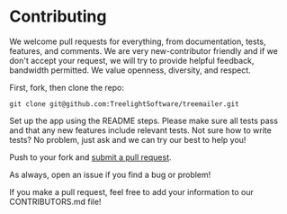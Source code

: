 # Contributing

We welcome pull requests for everything, from documentation, tests, features, and comments. We are very new-contributor friendly and if we don't accept your request, we will
try to provide helpful feedback, bandwidth permitted. We value openness, diversity, and respect.

First, fork, then clone the repo:

    git clone git@github.com:TreelightSoftware/treemailer.git

Set up the app using the README steps. Please make sure all tests pass and that any new features include relevant tests. Not sure how to write tests? No problem, just ask and we can try our best to help you!

Push to your fork and [submit a pull request][pr].

[pr]: https://github.com/TreelightSoftware/treemailer/compare/

As always, open an issue if you find a bug or problem!

If you make a pull request, feel free to add your information to our CONTRIBUTORS.md file!